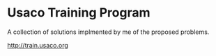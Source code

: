 # Usaco Training Program

A collection of solutions implmented by me of the proposed problems.

http://train.usaco.org
